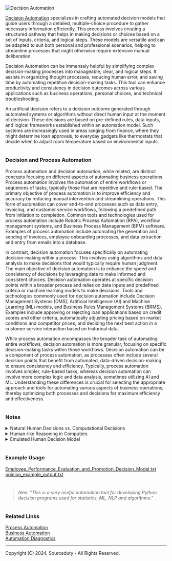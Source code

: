 ![Decision Automation](https://github.com/sourceduty/Decision_Automation/assets/123030236/9bfbf1fe-9143-4133-a619-c6c6a895053d)

[Decision Automation](https://chat.openai.com/g/g-yu3DyIRMI-decision-automation) specializes in crafting automated decision models that guide users through a detailed, multiple-choice procedure to gather necessary information efficiently. This process involves creating a structured pathway that helps in making decisions or choices based on a set of inputs, criteria, and logical steps. These models are versatile and can be adapted to suit both personal and professional scenarios, helping to streamline processes that might otherwise require extensive manual deliberation.

Decision Automation can be immensely helpful by simplifying complex decision-making processes into manageable, clear, and logical steps. It assists in organizing thought processes, reducing human error, and saving time by automating repetitive decision-making tasks. This tool can enhance productivity and consistency in decision outcomes across various applications such as business operations, personal choices, and technical troubleshooting.

An artificial decision refers to a decision outcome generated through automated systems or algorithms without direct human input at the moment of decision. These decisions are based on pre-defined rules, data inputs, and logical frameworks established within an automation model. Such systems are increasingly used in areas ranging from finance, where they might determine loan approvals, to everyday gadgets like thermostats that decide when to adjust room temperature based on environmental inputs.

#
### Decision and Process Automation

Process automation and decision automation, while related, are distinct concepts focusing on different aspects of automating business operations. Process automation involves the automation of entire workflows or sequences of tasks, typically those that are repetitive and rule-based. The primary objective of process automation is to improve efficiency and accuracy by reducing manual intervention and streamlining operations. This form of automation can cover end-to-end processes such as data entry, invoicing, and customer service workflows, following a predefined path from initiation to completion. Common tools and technologies used for process automation include Robotic Process Automation (RPA), workflow management systems, and Business Process Management (BPM) software. Examples of process automation include automating the generation and sending of invoices, employee onboarding processes, and data extraction and entry from emails into a database.

In contrast, decision automation focuses specifically on automating decision-making within a process. This involves using algorithms and data analysis to make decisions that would typically require human judgment. The main objective of decision automation is to enhance the speed and consistency of decisions by leveraging data to make informed and consistent choices. Decision automation operates at specific decision points within a broader process and relies on data inputs and predefined criteria or machine learning models to make decisions. Tools and technologies commonly used for decision automation include Decision Management Systems (DMS), Artificial Intelligence (AI) and Machine Learning (ML) models, and Business Rules Management Systems (BRMS). Examples include approving or rejecting loan applications based on credit scores and other criteria, automatically adjusting pricing based on market conditions and competitor prices, and deciding the next best action in a customer service interaction based on historical data.

While process automation encompasses the broader task of automating entire workflows, decision automation is more granular, focusing on specific decision-making tasks within those workflows. Decision automation can be a component of process automation, as processes often include several decision points that benefit from automated, data-driven decision-making to ensure consistency and efficiency. Typically, process automation involves simpler, rule-based tasks, whereas decision automation can involve more complex logic and data analysis, sometimes utilizing AI and ML. Understanding these differences is crucial for selecting the appropriate approach and tools for automating various aspects of business operations, thereby optimizing both processes and decisions for maximum efficiency and effectiveness.

#
### Notes

<details><summary>Natural Human Decisions vs. Computational Decisions</summary>
<br>

### Natural Human Decisions:

Emotion and Intuition:

Influence: Human decisions are often influenced by emotions, intuition, and personal experiences.
Advantage: This allows for quick, gut-feeling decisions that can be effective in uncertain or high-stakes situations.
Disadvantage: Emotions can sometimes cloud judgment, leading to biased or irrational decisions.

Cognitive Biases:

Influence: Humans are prone to cognitive biases such as confirmation bias, anchoring, and availability heuristic.
Advantage: These biases can sometimes lead to fast and frugal heuristics that work well in everyday contexts.
Disadvantage: Biases can result in systematic errors and suboptimal decisions.

Contextual Understanding:

Influence: Humans can understand and interpret complex, nuanced contexts and social cues.
Advantage: This enables better handling of ambiguous or socially complex situations.
Disadvantage: It can be challenging to consistently and objectively analyze every detail due to the subjective nature of human interpretation.

Learning and Adaptability:

Influence: Humans learn from past experiences and adapt their decision-making processes over time.
Advantage: This ability to generalize from a few experiences to broader situations can be highly effective.
Disadvantage: Learning can be slow, and humans may resist changing deeply ingrained habits or beliefs.

### Computational Decisions:

Data-Driven Analysis:

Influence: Computational decisions are based on data and algorithms.
Advantage: This allows for the processing of vast amounts of information and identification of patterns that may be invisible to humans.
Disadvantage: The quality of the decision depends heavily on the quality and completeness of the data.

Consistency and Objectivity:

Influence: Algorithms make decisions based on predefined rules and logic, leading to consistent and objective outcomes.
Advantage: This removes emotional and subjective biases, ensuring repeatability and reliability.
Disadvantage: Algorithms can lack flexibility and may fail to account for nuances that fall outside the data or the programmed logic.

Scalability:

Influence: Computational systems can scale to handle complex and large-scale problems beyond human capability.
Advantage: This enables solving problems that require processing power and speed, such as real-time financial trading or climate modeling.
Disadvantage: Scaling issues may arise with the complexity of algorithms and the need for substantial computational resources.

Learning and Improvement:

Influence: Machine learning algorithms can improve over time through exposure to new data.
Advantage: They can identify patterns and make more accurate predictions as they learn from more data.
Disadvantage: Overfitting to specific datasets or lack of generalizability can be issues, and the learning process can sometimes be opaque (the "black box" problem).

Summary:

Human Decisions: Characterized by emotional and intuitive elements, contextual understanding, and the influence of cognitive biases. Humans excel in situations requiring empathy, creativity, and moral judgments but may struggle with consistency and objectivity.
Computational Decisions: Driven by data and algorithms, offering consistency, scalability, and objectivity. They are effective in handling large-scale, complex problems but can lack the flexibility and nuanced understanding inherent in human cognition.

Both human and computational decision-making processes have their strengths and weaknesses. In practice, the best outcomes often come from leveraging the strengths of both, using computational tools to enhance human decision-making capabilities.

<br>
</details>

<details><summary>Human-like Reasoning in Computers</summary>
<br>

Human decision-making inspires decisions in computers through various methodologies and principles that emulate human-like reasoning. One fundamental approach is rule-based systems, which reflect how humans often make decisions based on a set of rules or guidelines learned through experience. In computers, rule-based systems, or expert systems, use predefined rules derived from extensive domain knowledge to make decisions, ensuring consistency and reliability in outcomes.

Machine learning (ML) is another key area where human decision-making processes are mirrored. Just as humans learn from past experiences and adapt their decisions, machine learning algorithms enable computers to learn from data and improve their performance over time. Techniques such as supervised learning, unsupervised learning, and reinforcement learning allow computers to make predictions or decisions by identifying patterns in data, much like humans do.

Neural networks offer a more direct analogy to human brain function. The human brain, with its interconnected neurons, processes information and makes decisions in a complex yet efficient manner. Artificial neural networks (ANNs) mimic this structure and function, enabling deep learning, a subset of ML, to model intricate patterns and decision processes, thereby enhancing the computer’s ability to tackle complex tasks.

Fuzzy logic allows computers to handle situations with imprecise or uncertain information, similar to how humans often make decisions in ambiguous contexts. Instead of relying on binary true/false logic, fuzzy logic reasons with degrees of truth, making it particularly useful in control systems and other decision-making processes where input data is not clear-cut.

Genetic algorithms draw inspiration from human evolution and natural selection to find optimal solutions over generations. By employing evolutionary principles such as selection, crossover, and mutation, these algorithms evolve solutions over successive generations, improving their performance in solving optimization problems.

Heuristic methods provide practical solutions to complex problems when exact solutions are not feasible. Humans frequently use heuristics, or rules of thumb, to make quick and efficient decisions in complicated situations. Similarly, heuristic algorithms in computers offer approximate solutions that are often good enough for practical purposes, such as in search algorithms and optimization techniques.

Cognitive computing aims to simulate human thought processes in a computerized model, reflecting the human abilities of perception, reasoning, and problem-solving. Systems like IBM Watson utilize natural language processing, sentiment analysis, and other AI technologies to process information and make decisions in a manner akin to human cognition.

Bayesian networks model human decision-making under uncertainty by assessing probabilities and making decisions based on likelihoods and beliefs. These probabilistic models represent a set of variables and their conditional dependencies, allowing computers to reason with incomplete information and make informed decisions.

Reinforcement learning is inspired by the human learning process of trial and error, where feedback from the environment guides future actions. In computers, reinforcement learning algorithms enable learning through interactions with the environment, with rewards or penalties shaping the decision-making process. This approach is highly effective in applications such as robotics, game playing, and autonomous systems.

Finally, case-based reasoning systems emulate the human ability to solve new problems by recalling and adapting solutions from similar past experiences. By maintaining a library of past cases, these systems can address new problems by finding similar cases and adapting their solutions to the current context, enhancing the computer’s problem-solving capabilities.

These methodologies demonstrate how computers can be designed to emulate human decision-making processes, leveraging various aspects of human cognition and learning to enhance their decision-making capabilities.

<br>
</details>

<details><summary>Emulated Human Decision Model</summary>
<br>

+-------------------------------------------+
|        Human Emulation Decision Model     |
+-------------------------------------------+
|                  Inputs                   |
|  +----------------+  +------------------+ |
|  |   Text Input   |  |   Voice Input    | |
|  +----------------+  +------------------+ |
|  +----------------+  +------------------+ |
|  |  Visual Input  |  |  Sensor Input    | |
|  +----------------+  +------------------+ |
+-------------------------------------------+
|          Cognitive Processes              |
|  +----------------+  +------------------+ |
|  |  Perception    |  |     Memory       | |
|  +----------------+  +------------------+ |
|  +----------------+  +------------------+ |
|  |  Reasoning     |  |     Learning     | |
|  +----------------+  +------------------+ |
+-------------------------------------------+
|          Emotional Responses              |
|  +----------------+  +------------------+ |
|  |  Happiness     |  |     Sadness      | |
|  +----------------+  +------------------+ |
|  +----------------+  +------------------+ |
|  | Frustration    |  |   Other Emotions | |
|  +----------------+  +------------------+ |
+-------------------------------------------+
|          Behavioral Patterns              |
|  +----------------+  +------------------+ |
|  |    Habits      |  |   Adaptability   | |
|  +----------------+  +------------------+ |
+-------------------------------------------+
|          Social Interactions              |
|  +----------------+  +------------------+ |
|  | Communication  |  |     Empathy      | |
|  +----------------+  +------------------+ |
+-------------------------------------------+
|       Decision Trees and Logic            |
|  +--------------------------------------+ |
|  |  If-Then-Else Conditions             | |
|  +--------------------------------------+ |
+-------------------------------------------+
|          Learning Mechanisms              |
|  +----------------+  +------------------+ |
|  |  Machine       |  |   Feedback       | |
|  |  Learning      |  |   Loop           | |
|  +----------------+  +------------------+ |
+-------------------------------------------+
|          Interaction Flow                 |
|  +----------------+  +------------------+ |
|  | User Scenarios |  |   Dialogue       | |
|  |                |  |   Management     | |
|  +----------------+  +------------------+ |
+-------------------------------------------+
|           Implementation                  |
|  +----------------+  +------------------+ |
|  |  Integration   |  |   Monitoring     | |
|  |                |  |   Maintenance    | |
|  +----------------+  +------------------+ |
+-------------------------------------------+

This model provides a comprehensive framework for developing a human emulation decision model, covering all essential aspects from input processing to emotional modeling and social interactions. Each component is interconnected to simulate a holistic human-like decision-making process.

<br>
</details>

#
### Example Usage

[Employee_Performance_Evaluation_and_Promotion_Decision_Model.txt](https://github.com/sourceduty/Decision_Automation/files/15380654/Employee_Performance_Evaluation_and_Promotion_Decision_Model.txt)
<br>
[opinion_example_output.txt](https://github.com/sourceduty/Decision_Automation/files/15440213/opinion_example_output.txt)

#

> Alex: *"This is a very useful automation tool for developing Python decision programs used for statistics, ML, NLP and algorithms."*

#
### Related Links

[Process Automation](https://github.com/sourceduty/Process_Automation)
<br>
[Business Automation](https://github.com/sourceduty/Business_Automation)
<br>
[Automation Diagnostics](https://chat.openai.com/g/g-gWvEGpNAa-automation-diagnostics)

***
Copyright (C) 2024, Sourceduty - All Rights Reserved.
